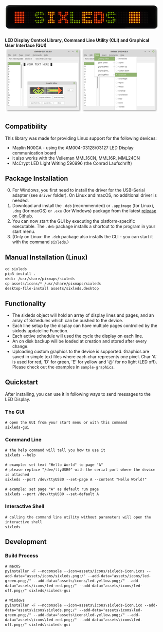 # ![sixleds](assets/icons/sixleds-big.png)
**LED Display Control Library, Command Line Utility (CLI) and Graphical User Interface (GUI)**
![Screenshot](.github/screenshot.png)

## Compatibility
This library was made for providing Linux support for the following devices:
- Maplin N00GA - using the AM004-03128/03127 LED Display communication board
- it also works with the Velleman MML16CN, MML16R, MML24CN
- McCrypt LED Light Writing 590996 (the Conrad Laufschrift)

## Package Installation
0. For Windows, you first need to install the driver for the USB-Serial adapter (see `driver` folder). On Linux and macOS, no additional driver is needed.
1. Download and install the `.deb` (recommended) or `.appimage` (for Linux), `.dmg` (for macOS) or `.exe` (for Windows) package from the latest [release on Github](https://github.com/schorschii/sixleds/releases).
2. You can now start the GUI by executing the platform-specific executable. The `.deb` package installs a shortcut to the program in your start menu.
3. (Only on Linux: the `.deb` package also installs the CLI - you can start it with the command `sixleds`.)

## Manual Installation (Linux)
```
cd sixleds
pip3 install .
mkdir /usr/share/pixmaps/sixleds
cp assets/icons/* /usr/share/pixmaps/sixleds
desktop-file-install assets/sixleds.desktop
```

## Functionality
- The sixleds object will hold an array of display lines and pages, and an array of Schedules which can be pushed to the device.
- Each line setup by the display can have multiple pages controlled by the sixleds.updateline Function.
- Each active schedule will used the cycle the display on each line.
- An on disk backup will be loaded at creation and stored after every change.
- Uploading custom graphics to the device is supported. Graphics are saved in simple text files where each char represents one pixel. Char 'A' is used for red, 'D' for green, 'E' for yellow and '@' for no light (LED off). Please check out the examples in `sample-graphics`.

## Quickstart
After installing, you can use it in following ways to send messages to the LED Display.

### The GUI
```
# open the GUI from your start menu or with this command
sixleds-gui
```

### Command Line
```
# the help command will tell you how to use it
sixleds --help

# example: set text "Hello World" to page "A"
# please replace "/dev/ttyUSB0" with the serial port where the device is attached
sixleds --port /dev/ttyUSB0 --set-page A --content "Hello World!"

# example: set page "A" as default run page
sixleds --port /dev/ttyUSB0 --set-default A
```

### Interactive Shell
```
# calling the command line utility without parameters will open the interactive shell
sixleds
```

## Development
### Build Process
```
# macOS
pyinstaller -F --noconsole --icon=assets/icons/sixleds-icon.icns --add-data="assets/icons/sixleds.png:/" --add-data="assets/icons/led-green.png;/" --add-data="assets/icons/led-yellow.png;/" --add-data="assets/icons/led-red.png;/" --add-data="assets/icons/led-off.png;/" sixleds/sixleds-gui

# Windows
pyinstaller -F --noconsole --icon=assets\icons\sixleds-icon.ico --add-data="assets\icons\sixleds.png;/" --add-data="assets\icons\led-green.png;/" --add-data="assets\icons\led-yellow.png;/" --add-data="assets\icons\led-red.png;/" --add-data="assets\icons\led-off.png;/" sixleds\sixleds-gui
```
